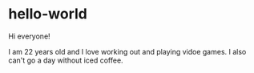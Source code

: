 # hello-world

Hi everyone!

I am 22 years old and I love working out and playing vidoe games.
I also can't go a day without iced coffee.
